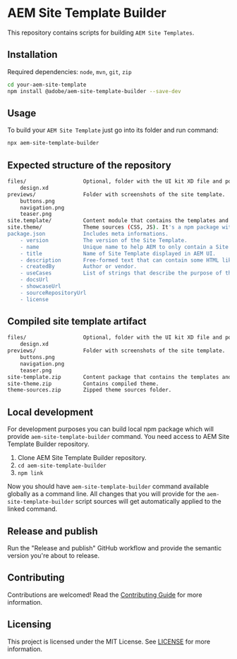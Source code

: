 # AEM Site Template Builder

This repository contains scripts for building `AEM Site Templates`.

## Installation

Required dependencies: `node`, `mvn`, `git`, `zip`

```bash
cd your-aem-site-template
npm install @adobe/aem-site-template-builder --save-dev
```

## Usage

To build your `AEM Site Template` just go into its folder and run command:

```bash
npx aem-site-template-builder
```

## Expected structure of the repository

```bash
files/                  Optional, folder with the UI kit XD file and possibly other files.
    design.xd
previews/               Folder with screenshots of the site template.
    buttons.png
    navigation.png
    teaser.png
site.template/          Content module that contains the templates and policies.
site.theme/             Theme sources (CSS, JS). It's a npm package with dev-dependency to aem-site-theme-builder.
package.json            Includes meta informations.
    - version           The version of the Site Template.
    - name              Unique name to help AEM to only contain a Site Template once.
    - title             Name of Site Template displayed in AEM UI.
    - description       Free-formed text that can contain some HTML like paragraphs, lists, links.
    - createdBy         Author or vendor.
    - useCases          List of strings that describe the purpose of the site template.
    - docsUrl
    - showcaseUrl
    - sourceRepositoryUrl
    - license
```

## Compiled site template artifact

```bash
files/                  Optional, folder with the UI kit XD file and possibly other files.
    design.xd
previews/               Folder with screenshots of the site template.
    buttons.png
    navigation.png
    teaser.png
site-template.zip       Content package that contains the templates and policies.
site-theme.zip          Contains compiled theme.
theme-sources.zip       Zipped theme sources folder.
```

## Local development

For development purposes you can build local npm package which will provide `aem-site-template-builder` command. You need access to AEM Site Template Builder repository.

1. Clone AEM Site Template Builder repository.
2. `cd aem-site-template-builder`
3. `npm link`

Now you should have `aem-site-template-builder` command available globally as a command line. All changes that you will provide for the `aem-site-template-builder` script sources will get automatically applied to the linked command.

## Release and publish

Run the "Release and publish" GitHub workflow and provide the semantic version you're about to release.

## Contributing

Contributions are welcomed! Read the [Contributing Guide](.github/CONTRIBUTING.md) for more information.

## Licensing
This project is licensed under the MIT License. See [LICENSE](LICENSE.md) for more information.
